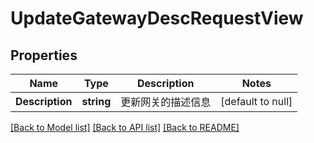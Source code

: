# UpdateGatewayDescRequestView

## Properties
Name | Type | Description | Notes
------------ | ------------- | ------------- | -------------
**Description** | **string** | 更新网关的描述信息 | [default to null]

[[Back to Model list]](../README.md#documentation-for-models) [[Back to API list]](../README.md#documentation-for-api-endpoints) [[Back to README]](../README.md)


